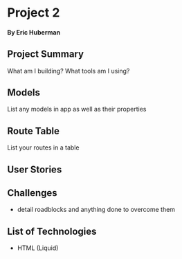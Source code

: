 # Project 2
#### By Eric Huberman

## Project Summary

What am I building? What tools am I using?

## Models

List any models in app as well as their properties

## Route Table

List your routes in a table


## User Stories

## Challenges

- detail roadblocks and anything done to overcome them

## List of Technologies

- HTML (Liquid)
